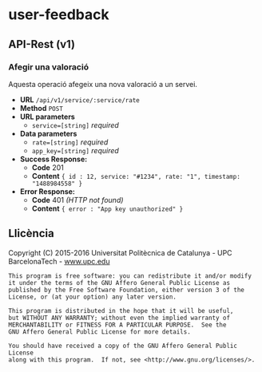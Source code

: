 # user-feedback #

## API-Rest (v1) ##

### Afegir una valoració ###

Aquesta operació afegeix una nova valoració a un servei.

* **URL** `/api/v1/service/:service/rate`
* **Method** `POST`
* **URL parameters**
  * `service=[string]` _required_
* **Data parameters**
  * `rate=[string]` _required_
  * `app_key=[string]` _required_
* **Success Response:**
  * **Code** 201
  * **Content** `{ id : 12, service: "#1234", rate: "1", timestamp: "1488984558" }`
* **Error Response:**
  * **Code** 401 _(HTTP not found)_
  * **Content** `{ error : "App key unauthorized" }`

## Llicència ##

Copyright (C) 2015-2016 Universitat Politècnica de Catalunya - UPC BarcelonaTech - www.upc.edu

```
This program is free software: you can redistribute it and/or modify
it under the terms of the GNU Affero General Public License as
published by the Free Software Foundation, either version 3 of the
License, or (at your option) any later version.

This program is distributed in the hope that it will be useful,
but WITHOUT ANY WARRANTY; without even the implied warranty of
MERCHANTABILITY or FITNESS FOR A PARTICULAR PURPOSE.  See the
GNU Affero General Public License for more details.

You should have received a copy of the GNU Affero General Public License
along with this program.  If not, see <http://www.gnu.org/licenses/>.
```
